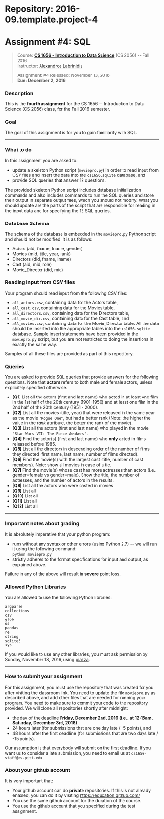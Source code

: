 # Repository: 2016-09.template.project-4
# Assignment #4: SQL  

> Course: **[CS 1656 - Introduction to Data Science](http://cs1656.org)** (CS 2056) -- Fall 2016    
> Instructor: [Alexandros Labrinidis](http://labrinidis.cs.pitt.edu)  
> 
> Assignment: #4
> Released: November 13, 2016  
> **Due:      December 2, 2016**

### Description
This is the **fourth assignment** for the CS 1656 -- Introduction to Data Science (CS 2056) class, for the Fall 2016 semester.

### Goal
The goal of this assignment is for you to gain familiarity with SQL.

---

### What to do

In this assignment you are asked to:  
* update a skeleton Python script (`moviepro.py`) in order to read input from CSV files and insert the data into the `cs1656.sqlite` database, and   
* provide SQL queries that answer 12 questions.

The provided skeleton Python script includes database initialization commands and also includes commands to run the SQL queries and store their output in separate output files, which you should not modify. What you should update are the parts of the script that are responsible for reading in the input data and for specifying the 12 SQL queries.

### Database Schema

The schema of the database is embedded in the `moviepro.py` Python script and should not be modified. It is as follows:
* Actors (aid, fname, lname, gender)  
* Movies (mid, title, year, rank)  
* Directors (did, fname, lname)  
* Cast (aid, mid, role)  
* Movie_Director (did, mid)  


### Reading input from CSV files

Your program should read input from the following CSV files:
* `all_actors.csv`, containing data for the Actors table,  
* `all_cast.csv`, containing data for the Movies table,  
* `all_directors.csv`, containing data for the Directors table,  
* `all_movie_dir.csv`, containing data for the Cast table, and  
* `all_movies.csv`, containing data for the Movie_Director table.
All the data should be inserted into the appropriate tables into the `cs1656.sqlite` database. Sample insert statements have been provided in the `moviepro.py` script, but you are not restricted to doing the insertions in exactly the same way.

Samples of all these files are provided as part of this repository.


### Queries

You are asked to provide SQL queries that provide answers for the following questions. Note that **actors** refers to both male and female actors, unless explicitely specified otherwise.

* **[Q1]** List all the actors (first and last name) who acted in at least one film in the 1st half of the 20th century (1901-1950) and at least one film in the 2nd half of the 20th century (1951 - 2000).  
* **[Q2]** List all the movies (title, year) that were released in the same year as the movie `"Rogue One"`, but had a better rank (Note: the higher the value in the *rank* attribute, the better the rank of the movie).  
* **[Q3]** List all the actors (first and last name) who played in the movie `"Star Wars VII: The Force Awakens"`.   
* **[Q4]** Find the actor(s) (first and last name) who **only** acted in films released before 1985.   
* **[Q5]** List all the directors in descending order of the number of films they directed (first name, last name, number of films directed). 
* **[Q6]** Find the movie(s) with the largest cast (title, number of cast members). Note: show all movies in case of a tie.  
* **[Q7]** Find the movie(s) whose cast has more actresses than actors (i.e., gender=female vs gender=male).  Show the title, the number of actresses, and the number of actors in the results.  
* **[Q8]** List all the actors who were casted in movies  
* **[Q9]** List all  
* **[Q10]** List all  
* **[Q11]** List all  
* **[Q12]** List all  

---

### Important notes about grading
It is absolutely imperative that your python program:  
* runs without any syntax or other errors (using Python 2.7) -- we will run it using the following command:  
`python moviepro.py`  
* strictly adheres to the format specifications for input and output, as explained above.     

Failure in any of the above will result in **severe** point loss. 


### Allowed Python Libraries
You are allowed to use the following Python libraries:
```
argparse
collections
csv
glob
os
pandas
re
string
sqlite3
sys
```
If you would like to use any other libraries, you must ask permission by Sunday, November 18, 2016, using [piazza](http://piazza.cs1656.org).

---

### How to submit your assignment
For this assignment, you must use the repository that was created for you after visiting the classroom link. You need to update the  file `moviepro.py` as described above, and add other files that are needed for running your program. You need to make sure to commit your code to the repository provided. We will clone all repositories shortly after midnight:  
* the day of the deadline **Friday, December 2nd, 2016 (i.e., at 12:15am, Saturday, December 3rd, 2016)**  
* 24 hours later (for submissions that are one day late / -5 points), and  
* 48 hours after the first deadline (for submissions that are two days late / -15 points). 

Our assumption is that everybody will submit on the first deadline. If you want us to consider a late submission, you need to email us at `cs1656-staff@cs.pitt.edu`


### About your github account
It is very important that:  
* Your github account can do **private** repositories. If this is not already enabled, you can do it by visiting <https://education.github.com/>  
* You use the same github account for the duration of the course.  
* You use the github account that you specified during the test assignment.    

